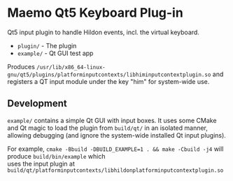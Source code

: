 # Maemo Qt5 Keyboard Plug-in

Qt5 input plugin to handle Hildon events, incl. the virtual keyboard.

- `plugin/` - The plugin
- `example/` - Qt GUI test app 

Produces `/usr/lib/x86_64-linux-gnu/qt5/plugins/platforminputcontexts/libhiminputcontextplugin.so` and 
registers a QT input module under the key "him" for system-wide use.

## Development

`example/` contains a simple Qt GUI with input boxes. It uses some CMake and Qt magic to load the 
plugin from `build/qt/` in an isolated manner, allowing debugging (and ignore 
the system-wide installed Qt input plugins).

For example, `cmake -Bbuild -DBUILD_EXAMPLE=1 . && make -Cbuild -j4` will produce `build/bin/example` which  
uses the input plugin at `build/qt/platforminputcontexts/libhildonplatforminputcontextplugin.so`  
